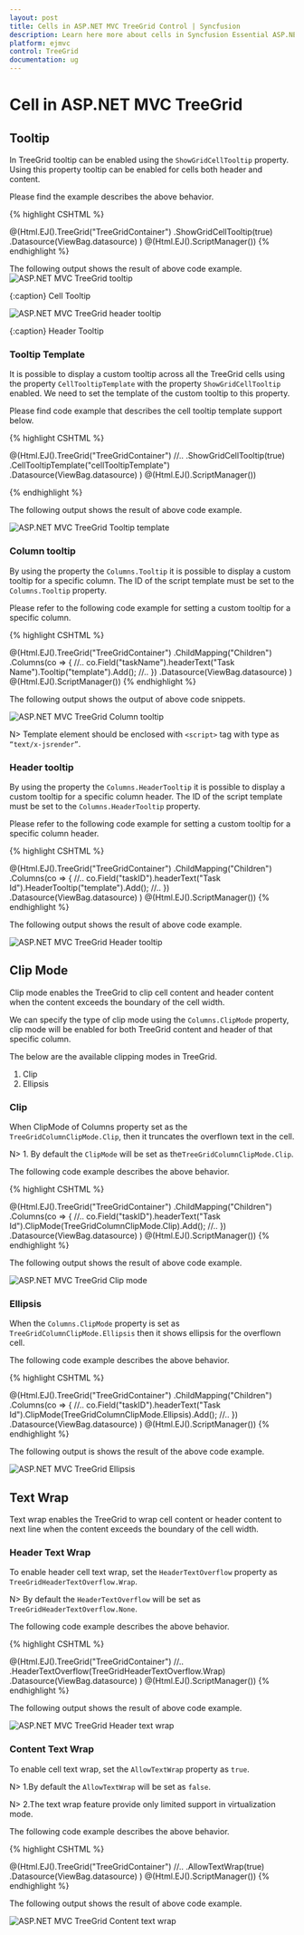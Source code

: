 ```yaml
---
layout: post
title: Cells in ASP.NET MVC TreeGrid Control | Syncfusion
description: Learn here more about cells in Syncfusion Essential ASP.NET MVC TreeGrid Control, its elements, and more.
platform: ejmvc
control: TreeGrid
documentation: ug
---
```


# Cell in ASP.NET MVC TreeGrid

## Tooltip

In TreeGrid tooltip can be enabled using the `ShowGridCellTooltip` property. Using this property tooltip can be enabled for cells both header and content.

Please find the example describes the above behavior.

{% highlight CSHTML %}

@(Html.EJ().TreeGrid("TreeGridContainer")
   .ShowGridCellTooltip(true)
   .Datasource(ViewBag.datasource)
    )
@(Html.EJ().ScriptManager())
{% endhighlight %}

The following output shows the result of above code example.
![ASP.NET MVC TreeGrid tooltip](Cell/tooltip.png)

{:caption}
Cell Tooltip

![ASP.NET MVC TreeGrid header tooltip](Cell/headerTooltip.png)

{:caption}
Header Tooltip


### Tooltip Template

It is possible to display a custom tooltip across all the TreeGrid cells using the property `CellTooltipTemplate` with the property `ShowGridCellTooltip` enabled. We need to set the template of the custom tooltip to this property.

Please find code example that describes the cell tooltip template support below.

{% highlight CSHTML %}

<script type="text/x-jsrender" id="cellTooltipTemplate">
    <table>
        <tr>
            <td style='padding:5px;font-weight: bold;'>
                Task ID
            </td>
            <td style='padding:5px;'>
                : {{"{{"}}:#data['record']['taskID']{{}}}}
            </td>
        </tr>
        <tr>
            <td style='padding:5px;font-weight: bold;'>
                Task Name
            </td>
            <td style='padding:5px;'>
                : {{"{{"}}:#data['record']['taskName']{{}}}}
            </td>
        </tr>
        <tr>
            <td style='padding:5px;font-weight: bold;'>
                Start Date
            </td>
            <td style='padding:5px;'>
                : {{"{{"}}:#data['record']['startDate']{{}}}}
            </td>
        </tr>
        <tr>
            <td style='padding:5px;font-weight: bold;'>
                End Date
            </td>
            <td style='padding:5px;'>
                : {{"{{"}}:#data['record']['endDate']{{}}}}
            </td>
        </tr>
        <tr>
            <td style='padding:5px;font-weight: bold;'>
                Duration
            </td>
            <td style='padding:5px;'>
                : {{"{{"}}:#data['record']['duration']{{}}}}
            </td>
        </tr>
        <tr>
            <td style='padding:5px;font-weight: bold;'>
                Progress
            </td>
            <td style='padding:5px;'>
                : {{"{{"}}:#data['record']['progress']{{}}}}
            </td>
        </tr>
    </table>
</script>

@(Html.EJ().TreeGrid("TreeGridContainer")
    //..
   .ShowGridCellTooltip(true)
   .CellTooltipTemplate("cellTooltipTemplate")
   .Datasource(ViewBag.datasource)
    )
@(Html.EJ().ScriptManager())

{% endhighlight %}

The following output shows the result of above code example.

![ASP.NET MVC TreeGrid Tooltip template](Cell/gridcelltemplate.png)

### Column tooltip

By using the property the `Columns.Tooltip` it is possible to display a custom tooltip for a specific column. The ID of the script template must be set to the `Columns.Tooltip` property.

Please refer to the following code example for setting a custom tooltip for a specific column.

{% highlight CSHTML %}

<script type="text/x-jsrender" id="template">
    <div style='padding:10px;color:red;font-weight: bold;'>
        {{"{{"}}:#data['record']['taskName']{{}}}}
    </div>
</script>

@(Html.EJ().TreeGrid("TreeGridContainer")
   .ChildMapping("Children")
   .Columns(co =>
    {
      //..
      co.Field("taskName").headerText("Task Name").Tooltip("template").Add();
      //..
    })
   .Datasource(ViewBag.datasource)
    )
@(Html.EJ().ScriptManager())
{% endhighlight %}


The following output shows the output of above code snippets.

![ASP.NET MVC TreeGrid Column tooltip](Cell/cellTooltipTemplate.png)

N> Template element should be enclosed with `<script>` tag with type as `“text/x-jsrender”`.

### Header tooltip

By using the property the `Columns.HeaderTooltip` it is possible to display a custom tooltip for a specific column header. The ID of the script template must be set to the `Columns.HeaderTooltip` property.

Please refer to the following code example for setting a custom tooltip for a specific column header.

{% highlight CSHTML %}

<script type="text/x-jsrender" id="template">
    <div style='padding:10px;color:blue;font-weight: bold;'>
        {{"{{"}}:#data['column']['headerText']{{}}}}
    </div>
</script>

@(Html.EJ().TreeGrid("TreeGridContainer")
   .ChildMapping("Children")
   .Columns(co =>
    {
      //..
      co.Field("taskID").headerText("Task Id").HeaderTooltip("template").Add();
      //..
    })
   .Datasource(ViewBag.datasource)
    )
@(Html.EJ().ScriptManager())
{% endhighlight %}

The following output shows the result of above code example.

![ASP.NET MVC TreeGrid Header tooltip](Cell/headerTooltipTemplate.png)


## Clip Mode

Clip mode enables the TreeGrid to clip cell content and header content when the content exceeds the boundary of the cell width. 

We can specify the type of clip mode using the `Columns.ClipMode` property, clip mode will be enabled for both TreeGrid content and header of that specific column.

The below are the available clipping modes in TreeGrid.

1. Clip
2. Ellipsis

### Clip

When ClipMode of Columns property set as the `TreeGridColumnClipMode.Clip`, then it truncates the overflown text in the cell.

N> 1. By default the `ClipMode` will be set as the`TreeGridColumnClipMode.Clip`.

The following code example describes the above behavior.

{% highlight CSHTML %}

@(Html.EJ().TreeGrid("TreeGridContainer")
   .ChildMapping("Children")
   .Columns(co =>
    {
      //..
      co.Field("taskID").headerText("Task Id").ClipMode(TreeGridColumnClipMode.Clip).Add();
      //..
    })
   .Datasource(ViewBag.datasource)
    )
@(Html.EJ().ScriptManager())
{% endhighlight %}

The following output shows the result of above code example.

![ASP.NET MVC TreeGrid Clip mode](Cell/clipmode.png)

### Ellipsis

When the `Columns.ClipMode` property is set as `TreeGridColumnClipMode.Ellipsis` then it shows ellipsis for the overflown cell.

The following code example describes the above behavior.

{% highlight CSHTML %}

@(Html.EJ().TreeGrid("TreeGridContainer")
   .ChildMapping("Children")
   .Columns(co =>
    {
      //..
      co.Field("taskID").headerText("Task Id").ClipMode(TreeGridColumnClipMode.Ellipsis).Add();
      //..
    })
   .Datasource(ViewBag.datasource)
    )
@(Html.EJ().ScriptManager())
{% endhighlight %}

The following output is shows the result of the above code example.

![ASP.NET MVC TreeGrid Ellipsis](Cell/ellipsisMode.png)

## Text Wrap
Text wrap enables the TreeGrid to wrap cell content or header content to next line when the content exceeds the boundary of the cell width.

### Header Text Wrap

To enable header cell text wrap, set the `HeaderTextOverflow` property as `TreeGridHeaderTextOverflow.Wrap`.

N> By default the `HeaderTextOverflow` will be set as `TreeGridHeaderTextOverflow.None`.

The following code example describes the above behavior.

{% highlight CSHTML %}

@(Html.EJ().TreeGrid("TreeGridContainer")
    //..
   .HeaderTextOverflow(TreeGridHeaderTextOverflow.Wrap)
   .Datasource(ViewBag.datasource)
    )
@(Html.EJ().ScriptManager())
{% endhighlight %}

The following output shows the result of above code example.

![ASP.NET MVC TreeGrid Header text wrap](Cell/headerTextOverflow.png)

### Content Text Wrap

To enable cell text wrap, set the `AllowTextWrap` property as `true`.

N> 1.By default the `AllowTextWrap` will be set as `false`.

N> 2.The text wrap feature provide only limited support in virtualization mode.

The following code example describes the above behavior.

{% highlight CSHTML %}

@(Html.EJ().TreeGrid("TreeGridContainer")
    //..
   .AllowTextWrap(true)
   .Datasource(ViewBag.datasource)
    )
@(Html.EJ().ScriptManager())
{% endhighlight %}

The following output shows the result of above code example.

![ASP.NET MVC TreeGrid Content text wrap](Cell/textWrap.png)